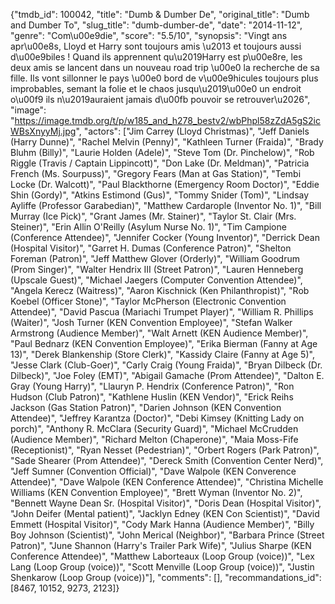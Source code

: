 {"tmdb_id": 100042, "title": "Dumb & Dumber De", "original_title": "Dumb and Dumber To", "slug_title": "dumb-dumber-de", "date": "2014-11-12", "genre": "Com\u00e9die", "score": "5.5/10", "synopsis": "Vingt ans apr\u00e8s, Lloyd et Harry sont toujours amis \u2013 et toujours aussi d\u00e9biles ! Quand ils apprennent qu\u2019Harry est p\u00e8re, les deux amis se lancent dans un nouveau road trip \u00e0 la recherche de sa fille. Ils vont sillonner le pays \u00e0 bord de v\u00e9hicules toujours plus improbables, semant la folie et le chaos jusqu\u2019\u00e0 un endroit o\u00f9 ils n\u2019auraient jamais d\u00fb pouvoir se retrouver\u2026", "image": "https://image.tmdb.org/t/p/w185_and_h278_bestv2/wbPhpl58zZdA5gS2icWBsXnyyMj.jpg", "actors": ["Jim Carrey (Lloyd Christmas)", "Jeff Daniels (Harry Dunne)", "Rachel Melvin (Penny)", "Kathleen Turner (Fraida)", "Brady Bluhm (Billy)", "Laurie Holden (Adele)", "Steve Tom (Dr. Pinchelow)", "Rob Riggle (Travis / Captain Lippincott)", "Don Lake (Dr. Meldman)", "Patricia French (Ms. Sourpuss)", "Gregory Fears (Man at Gas Station)", "Tembi Locke (Dr. Walcott)", "Paul Blackthorne (Emergency Room Doctor)", "Eddie Shin (Gordy)", "Atkins Estimond (Gus)", "Tommy Snider (Tom)", "Lindsay Ayliffe (Professor Garabedian)", "Matthew Cardarople (Inventor No. 1)", "Bill Murray (Ice Pick)", "Grant James (Mr. Stainer)", "Taylor St. Clair (Mrs. Steiner)", "Erin Allin O'Reilly (Asylum Nurse No. 1)", "Tim Campione (Conference Attendee)", "Jennifer Cocker (Young Inventor)", "Derrick Dean (Hospital Visitor)", "Garret H. Dumas (Conference Patron)", "Shelton Foreman (Patron)", "Jeff Matthew Glover (Orderly)", "William Goodrum (Prom Singer)", "Walter Hendrix III (Street Patron)", "Lauren Henneberg (Upscale Guest)", "Michael Jaegers (Computer Convention Attendee)", "Angela Kerecz (Waitress)", "Aaron Kischnick (Ken Philanthropist)", "Rob Koebel (Officer Stone)", "Taylor McPherson (Electronic Convention Attendee)", "David Pascua (Mariachi Trumpet Player)", "William R. Phillips (Waiter)", "Josh Turner (KEN Convention Employee)", "Stefan Walker Armstrong (Audience Member)", "Walt Arnett (KEN Audience Member)", "Paul Bednarz (KEN Convention Employee)", "Erika Bierman (Fanny at Age 13)", "Derek Blankenship (Store Clerk)", "Kassidy Claire (Fanny at Age 5)", "Jesse Clark (Club-Goer)", "Carly Craig (Young Fraida)", "Bryan Dilbeck (Dr. Dilbeck)", "Joe Foley (EMT)", "Abigail Gamache (Prom Attendee)", "Dalton E. Gray (Young Harry)", "Llauryn P. Hendrix (Conference Patron)", "Ron Hudson (Club Patron)", "Kathlene Huslin (KEN Vendor)", "Erick Reihs Jackson (Gas Station Patron)", "Darien Johnson (KEN Convention Attendee)", "Jeffrey Karantza (Doctor)", "Debi Kimsey (Knitting Lady on porch)", "Anthony R. McClara (Security Guard)", "Michael McCrudden (Audience Member)", "Richard Melton (Chaperone)", "Maia Moss-Fife (Receptionist)", "Ryan Nesset (Pedestrian)", "Orbert Rogers (Park Patron)", "Sade Shearer (Prom Attendee)", "Dereck Smith (Convention Center Nerd)", "Jeff Sumner (Convention Official)", "Dave Walpole (KEN Converence Attendee)", "Dave Walpole (KEN Conference Attendee)", "Christina Michelle Williams (KEN Convention Employee)", "Brett Wyman (Inventor No. 2)", "Bennett Wayne Dean Sr. (Hospital Visitor)", "Doris Dean (Hospital Visitor)", "John Deifer (Mental patient)", "Jacklyn Edney (KEN Con Scientist)", "David Emmett (Hospital Visitor)", "Cody Mark Hanna (Audience Member)", "Billy Boy Johnson (Scientist)", "John Merical (Neighbor)", "Barbara Prince (Street Patron)", "June Shannon (Harry's Trailer Park Wife)", "Julius Sharpe (KEN Conference Attendee)", "Matthew Laborteaux (Loop Group (voice))", "Lex Lang (Loop Group (voice))", "Scott Menville (Loop Group (voice))", "Justin Shenkarow (Loop Group (voice))"], "comments": [], "recommandations_id": [8467, 10152, 9273, 2123]}